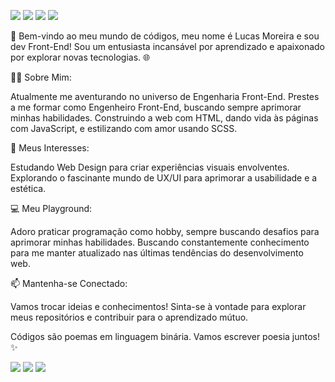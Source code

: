 <img loading="lazy" src="https://img.shields.io/badge/Figma-F24E1E?style=for-the-badge&logo=figma&logoColor=white"/> <img loading="lazy" src="https://img.shields.io/badge/React-20232A?style=for-the-badge&logo=react&logoColor=61DAFB"/> <img loading="lazy" src="https://img.shields.io/badge/MySQL-005C84?style=for-the-badge&logo=mysql&logoColor=white"/> <img loading="lazy" src="https://img.shields.io/badge/Vue%20js-35495E?style=for-the-badge&logo=vuedotjs&logoColor=4FC08D"/>

🚀 Bem-vindo ao meu mundo de códigos, meu nome é Lucas Moreira e sou dev Front-End! Sou um entusiasta incansável por aprendizado e apaixonado por explorar novas tecnologias. 🌐


👨‍💻 Sobre Mim:

Atualmente me aventurando no universo de Engenharia Front-End. Prestes a me formar como Engenheiro Front-End, buscando sempre aprimorar minhas habilidades. Construindo a web com HTML, dando vida às páginas com JavaScript, e estilizando com amor usando SCSS.


🎨 Meus Interesses:

Estudando Web Design para criar experiências visuais envolventes. Explorando o fascinante mundo de UX/UI para aprimorar a usabilidade e a estética.


💻 Meu Playground:

Adoro praticar programação como hobby, sempre buscando desafios para aprimorar minhas habilidades. Buscando constantemente conhecimento para me manter atualizado nas últimas tendências do desenvolvimento web.


📫 Mantenha-se Conectado:

Vamos trocar ideias e conhecimentos! Sinta-se à vontade para explorar meus repositórios e contribuir para o aprendizado mútuo.


Códigos são poemas em linguagem binária. Vamos escrever poesia juntos! ✨

<div>
<a href="https://lucasmoreira-portfolio.vercel.app/" target="_blank"><img loading="lazy" src="https://img.shields.io/badge/Portfolio-255E63?style=for-the-badge&logo=About.me&logoColor=white" target="_blank"></a> <a href = "mailto:lucazmoreira@gmail.com"><img loading="lazy" src="https://img.shields.io/badge/Gmail-D14836?style=for-the-badge&logo=gmail&logoColor=white" target="_blank"></a> <a href="https://www.linkedin.com/in/lucasr-moreira" target="_blank"><img loading="lazy" src="https://img.shields.io/badge/-LinkedIn-%230077B5?style=for-the-badge&logo=linkedin&logoColor=white" target="_blank"></a>   
</div>
